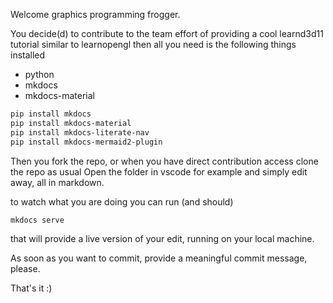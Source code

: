 Welcome graphics programming frogger.

You decide(d) to contribute to the team effort of providing a cool learnd3d11 tutorial similar to learnopengl
then all you need is the following things installed

- python
- mkdocs
- mkdocs-material

```bash
pip install mkdocs
pip install mkdocs-material
pip install mkdocs-literate-nav
pip install mkdocs-mermaid2-plugin
```

Then you fork the repo, or when you have direct contribution access clone the repo as usual
Open the folder in vscode for example and simply edit away, all in markdown.

to watch what you are doing you can run (and should)

```bash
mkdocs serve
```

that will provide a live version of your edit, running on your local machine.

As soon as you want to commit, provide a meaningful commit message, please.

That's it :)
